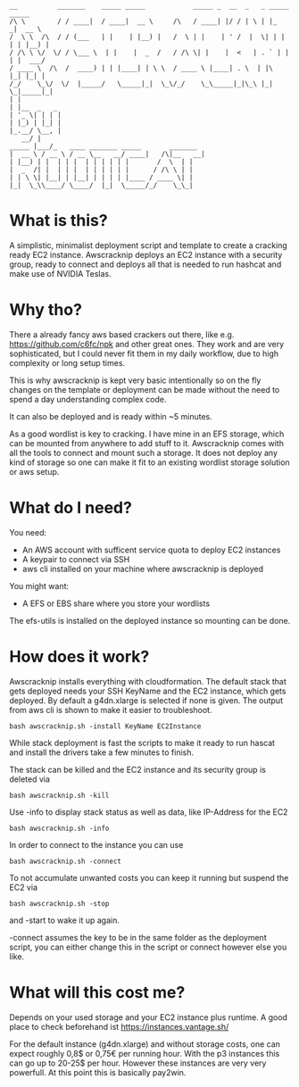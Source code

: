```
__          _______    _____ _____            _____ _  __  _   _ _____ _____
/\ \        / / ____|  / ____|  __ \     /\   / ____| |/ / | \ | |_   _|  __ \
/  \ \  /\  / / (___   | |    | |__) |   /  \ | |    | ' /  |  \| | | | | |__) |
/ /\ \ \/  \/ / \___ \  | |    |  _  /   / /\ \| |    |  <   | . ` | | | |  ___/
/ ____ \  /\  /  ____) | | |____| | \ \  / ____ \ |____| . \  | |\  |_| |_| |
/_/    \_\/  \/  |_____/   \_____|_|  \_\/_/    \_\_____|_|\_\ |_| \_|_____|_|
| |
| |__  _   _
| '_ \| | | |
| |_) | |_| |
|_.__/ \__, |
   __/ |
_____ |___/_   ____ _______ _____       _______
|  __ \ / __ \ / __ \__   __/ ____|   /\|__   __|
| |__) | |  | | |  | | | | | |       /  \  | |
|  _  /| |  | | |  | | | | | |      / /\ \ | |
| | \ \| |__| | |__| | | | | |____ / ____ \| |
|_|  \_\\____/ \____/  |_|  \_____/_/    \_\_|
```



# What is this?

A simplistic, minimalist deployment script and template to create a cracking ready EC2 instance.
Awscracknip deploys an EC2 instance with a security group, ready to connect and deploys all that is needed to run hashcat and make use of NVIDIA Teslas.


# Why tho?
There a already fancy aws based crackers out there, like e.g. https://github.com/c6fc/npk and other great ones.
They work and are very sophisticated, but I could never fit them in my daily workflow, due to high complexity or long setup times.

This is why awscracknip is kept very basic intentionally so on the fly changes on the template or deployment can be made without the need to spend a day  understanding complex code.

It can also be deployed and is ready within ~5 minutes. 

As a good wordlist is key to cracking. I have mine in an EFS storage, which can be mounted from anywhere to add stuff to it. Awscracknip comes with all the tools to connect and mount such a storage. It does not deploy any kind of storage so one can make it fit to an existing wordlist storage solution or aws setup.


# What do I need?
You need:
* An AWS account with sufficent service quota to deploy EC2 instances
* A keypair to connect via SSH
* aws cli installed on your machine where awscracknip is deployed

You might want:
* A EFS or EBS share where you store your wordlists

The efs-utils is installed on the deployed instance so mounting can be done.

# How does it work?
Awscracknip installs everything with cloudformation. The default stack that gets deployed needs your SSH KeyName and the EC2 instance, which gets deployed. By default a g4dn.xlarge is selected if none is given. The output from aws cli is shown to make it easier to troubleshoot.

```
bash awscracknip.sh -install KeyName EC2Instance
```
While stack deployment is fast the scripts to make it ready to run hascat and install the drivers take a few minutes to finish.


The stack can be killed and the EC2 instance and its security group is deleted via
```
bash awscracknip.sh -kill
```
Use -info to display stack status as well as data, like IP-Address for the EC2
```
bash awscracknip.sh -info
```

In order to connect to the instance you can use
```
bash awscracknip.sh -connect
```

To not accumulate unwanted costs you can keep it running but suspend the EC2 via
```
bash awscracknip.sh -stop
```
and -start to wake it up again.

-connect assumes the key to be in the same folder as the deployment script, you can either change this in the script or connect however else you like.

# What will this cost me?
Depends on your used storage and your EC2 instance plus runtime. A good place to check beforehand ist 
https://instances.vantage.sh/

For the default instance (g4dn.xlarge) and without storage costs, one can expect roughly 0,8$ or 0,75€ per running hour. With the p3 instances this can go up to 20-25$ per hour. However these instances are very very powerfull. At this point this is basically pay2win. 


